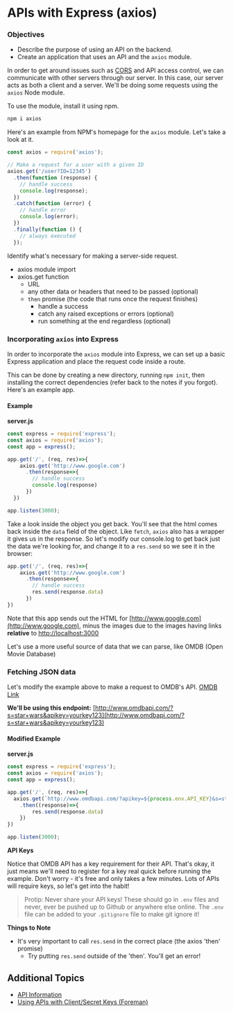 # APIs with Express \(axios\)

### Objectives

* Describe the purpose of using an API on the backend.
* Create an application that uses an API and the `axios` module.

In order to get around issues such as [CORS](https://developer.mozilla.org/en-US/docs/Web/HTTP/Access_control_CORS) and API access control, we can communicate with other servers through our server. In this case, our server acts as both a client and a server. We'll be doing some requests using the `axios` Node module.

To use the module, install it using npm.

```bash
npm i axios
```

Here's an example from NPM's homepage for the `axios` module. Let's take a look at it.

```javascript
const axios = require('axios');

// Make a request for a user with a given ID
axios.get('/user?ID=12345')
  .then(function (response) {
    // handle success
    console.log(response);
  })
  .catch(function (error) {
    // handle error
    console.log(error);
  })
  .finally(function () {
    // always executed
  });
```

Identify what's necessary for making a server-side request.

* axios module import
* axios.get function
  * URL
  * any other data or headers that need to be passed \(optional\)
  * `then` promise \(the code that runs once the request finishes\)
    * handle a success
    * catch any raised exceptions or errors \(optional\)
    * run something at the end regardless \(optional\)

### Incorporating `axios` into Express

In order to incorporate the `axios` module into Express, we can set up a basic Express application and place the request code inside a route.

This can be done by creating a new directory, running `npm init`, then installing the correct dependencies \(refer back to the notes if you forgot\). Here's an example app.

#### Example

**server.js**

```javascript
const express = require('express');
const axios = require('axios');
const app = express();

app.get('/', (req, res)=>{
    axios.get('http://www.google.com')
      .then(response=>{
        // handle success
        console.log(response)
      })
  })

app.listen(3000);
```

Take a look inside the object you get back. You'll see that the html comes back inside the `data` field of the object. Like `fetch`, `axios` also has a wrapper it gives us in the response. So let's modify our console.log to get back just the data we're looking for, and change it to a `res.send` so we see it in the browser:

```javascript
app.get('/', (req, res)=>{
    axios.get('http://www.google.com')
      .then(response=>{
        // handle success
        res.send(response.data)
      })
})
```

Note that this app sends out the HTML for [http://www.google.com](http://www.google.com), minus the images due to the images having links **relative** to [http://localhost:3000](http://localhost:3000)

Let's use a more useful source of data that we can parse, like OMDB \(Open Movie Database\)

### Fetching JSON data

Let's modify the example above to make a request to OMDB's API. [OMDB Link](http://www.omdbapi.com/)

**We'll be using this endpoint:** [http://www.omdbapi.com/?s=star+wars&apikey=yourkey123](http://www.omdbapi.com/?s=star+wars&apikey=yourkey123)

#### Modified Example

**server.js**

```javascript
const express = require('express');
const axios = require('axios');
const app = express();

app.get('/', (req, res)=>{
  axios.get(`http://www.omdbapi.com/?apikey=${process.env.API_KEY}&s=star+wars`)
    .then((response)=>{
        res.send(response.data)
    })
})

app.listen(3000);
```

**API Keys**

Notice that OMDB API has a key requirement for their API. That's okay, it just means we'll need to register for a key real quick before running the example. Don't worry - it's free and only takes a few minutes. Lots of APIs will require keys, so let's get into the habit!

> Protip: Never share your API keys! These should go in `.env` files and never, ever be pushed up to Github or anywhere else online. The `.env` file can be added to your `.gitignore` file to make git ignore it!

**Things to Note**

* It's very important to call `res.send` in the correct place \(the axios 'then' promise\)
  * Try putting `res.send` outside of the 'then'. You'll get an error!

## Additional Topics

* [API Information](../../12-resources/apis.md)
* [Using APIs with Client/Secret Keys \(Foreman\)](https://github.com/WDI-SEA/notes/tree/5537c491fcc61eb363b9c34cc82a02076abf9fc7/00-config-deployment/deploy-rails/foreman.md)

